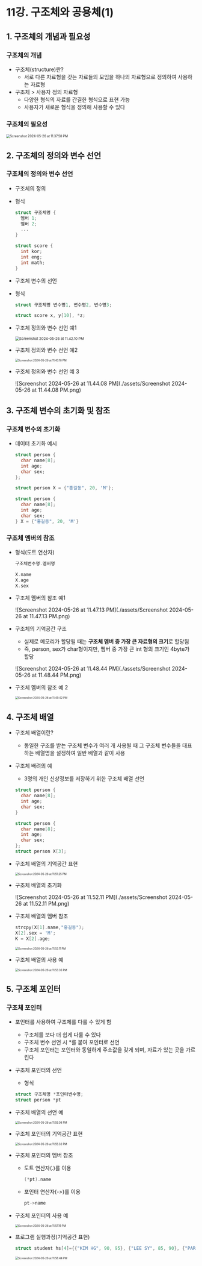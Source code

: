 # 11강. 구조체와 공용체(1)

## 1. 구조체의 개념과 필요성

### 구조체의 개념

- 구조체(structure)란?
  - 서로 다른 자료형을 갖는 자료들의 모임을 하나의 자료형으로 정의하여 사용하는 자료형
- 구조체 > 사용자 정의 자료형
  - 다양한 형식의 자료를 간결한 형식으로 표현 가능
  - 사용자가 새로운 형식을 정의해 사용할 수 있다



### 구조체의 필요성

<img src="./assets/Screenshot 2024-05-26 at 11.37.58 PM.png" alt="Screenshot 2024-05-26 at 11.37.58 PM" style="zoom:60%;" />



## 2. 구조체의 정의와 변수 선언

### 구조체의 정의와 변수 선언

- 구조체의 정의

- 형식

  ```c
  struct 구조체명 {
    멤버 1;
    멤버 2;
    ...
  }
  ```

  ```c
  struct score {
    int kor;
    int eng;
    int math;
  }
  ```

- 구조체 변수의 선언

- 형식

  ```c
  struct 구조체명 변수명1, 변수명2, 변수명3;
  ```

  ```c
  struct score x, y[10], *z;
  ```

- 구조체 정의와 변수 선언 예1

  <img src="./assets/Screenshot 2024-05-26 at 11.42.10 PM.png" alt="Screenshot 2024-05-26 at 11.42.10 PM" style="zoom:67%;" />

- 구조체 정의와 변수 선언 예2

  <img src="./assets/Screenshot 2024-05-26 at 11.43.16 PM.png" alt="Screenshot 2024-05-26 at 11.43.16 PM" style="zoom:50%;" />

- 구조체 정의와 변수 선언 예 3

  ![Screenshot 2024-05-26 at 11.44.08 PM](./assets/Screenshot 2024-05-26 at 11.44.08 PM.png)



## 3. 구조체 변수의 초기화 및 참조

### 구조체 변수의 초기화

- 데이터 초기화 예시

  ```c
  struct person {
    char name[8];
    int age;
    char sex;
  };
  
  struct person X = {"홍길동", 20, 'M'};
  ```

  ```c
  struct person {
    char name[8];
    int age;
    char sex;
  } X = {"홍길동", 20, 'M'}
  ```



### 구조체 멤버의 참조

- 형식(도트 연산자)

  ```c
  구조체변수명.멤버명
  ```

  ```c
  X.name
  X.age
  X.sex
  ```

- 구조체 멤버의 참조 예1

  ![Screenshot 2024-05-26 at 11.47.13 PM](./assets/Screenshot 2024-05-26 at 11.47.13 PM.png)

- 구조체의 기억공간 구조

  - 실제로 메모리가 할당될 때는 **구조체 멤버 중 가장 큰 자료형의 크기**로 할당됨
  - 즉, person, sex가 char형이지만, 멤버 중 가장 큰 int 형의 크기인 4byte가 할당

  ![Screenshot 2024-05-26 at 11.48.44 PM](./assets/Screenshot 2024-05-26 at 11.48.44 PM.png)

- 구조체 멤버의 참조 예 2

  <img src="./assets/Screenshot 2024-05-26 at 11.49.42 PM.png" alt="Screenshot 2024-05-26 at 11.49.42 PM" style="zoom:50%;" />

  

## 4. 구조체 배열

- 구조체 배열이란?

  - 동일한 구조를 받는 구조체 변수가 여러 개 사용될 때 그 구조체 변수들을 대표하는 배열명을 설정하여 일반 배열과 같이 사용

- 구조체 배려의 예

  - 3명의 개인 신상정보를 저장하기 위한 구조체 배열 선언

  ```c
  struct person {
    char name[8];
    int age;
    char sex;
  }
  ```

  ```c
  struct person {
    char name[8];
    int age;
    char sex;
  };
  struct person X[3];
  ```

- 구조체 배열의 기억공간 표현

  <img src="./assets/Screenshot 2024-05-26 at 11.51.25 PM.png" alt="Screenshot 2024-05-26 at 11.51.25 PM" style="zoom:50%;" />

- 구조체 배열의 초기화

  ![Screenshot 2024-05-26 at 11.52.11 PM](./assets/Screenshot 2024-05-26 at 11.52.11 PM.png)

- 구조체 배열의 멤버 참조

  ```c
  strcpy(X[1].name,"홍길동");
  X[2].sex = 'M';
  K = X[2].age;
  ```

  <img src="./assets/Screenshot 2024-05-26 at 11.53.11 PM.png" alt="Screenshot 2024-05-26 at 11.53.11 PM" style="zoom:50%;" />

- 구조체 배열의 사용 예

  <img src="./assets/Screenshot 2024-05-26 at 11.53.35 PM.png" alt="Screenshot 2024-05-26 at 11.53.35 PM" style="zoom:50%;" />



## 5. 구조체 포인터

### 구조체 포인터

- 포인터를 사용하여 구조체를 다룰 수 있게 함

  - 구조체를 보다 더 쉽게 다룰 수 있다
  - 구조체 변수 선언 시 *를 붙여 포인터로 선언
  - 구조체 포인터는 포인터와 동일하게 주소값을 갖게 되며, 자료가 있는 곳을 가르킨다

- 구조체 포인터의 선언

  - 형식

  ```c
  struct 구조체명 *포인터변수명;
  struct person *pt
  ```

- 구조체 배열의 선언 예

  <img src="./assets/Screenshot 2024-05-26 at 11.55.08 PM.png" alt="Screenshot 2024-05-26 at 11.55.08 PM" style="zoom:50%;" />

- 구조체 포인터의 기억공간 표현

  <img src="./assets/Screenshot 2024-05-26 at 11.55.32 PM.png" alt="Screenshot 2024-05-26 at 11.55.32 PM" style="zoom:50%;" />

- 구조체 포인터의 멤버 참조

  - 도트 연산자(.)를 이용

    ```c
    (*pt).name

  - 포인터 연산자(->)를 이용

    ```c
    pt->name
    ```

- 구조체 포인터의 사용 예

  <img src="./assets/Screenshot 2024-05-26 at 11.57.19 PM.png" alt="Screenshot 2024-05-26 at 11.57.19 PM" style="zoom:50%;" />

- 프로그램 실행과정(기억공간 표현)

  ```c
  struct student hs[4]={{"KIM HG", 90, 95}, {"LEE SY", 85, 90}, {"PARK GS", 70, 85}, {"CHOI HJ", 95, 75}};
  ```

  <img src="./assets/Screenshot 2024-05-26 at 11.58.44 PM.png" alt="Screenshot 2024-05-26 at 11.58.44 PM" style="zoom:50%;" />